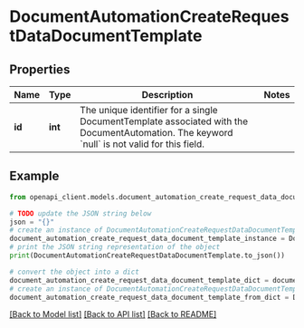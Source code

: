 # DocumentAutomationCreateRequestDataDocumentTemplate


## Properties

Name | Type | Description | Notes
------------ | ------------- | ------------- | -------------
**id** | **int** | The unique identifier for a single DocumentTemplate associated with the DocumentAutomation. The keyword &#x60;null&#x60; is not valid for this field. | 

## Example

```python
from openapi_client.models.document_automation_create_request_data_document_template import DocumentAutomationCreateRequestDataDocumentTemplate

# TODO update the JSON string below
json = "{}"
# create an instance of DocumentAutomationCreateRequestDataDocumentTemplate from a JSON string
document_automation_create_request_data_document_template_instance = DocumentAutomationCreateRequestDataDocumentTemplate.from_json(json)
# print the JSON string representation of the object
print(DocumentAutomationCreateRequestDataDocumentTemplate.to_json())

# convert the object into a dict
document_automation_create_request_data_document_template_dict = document_automation_create_request_data_document_template_instance.to_dict()
# create an instance of DocumentAutomationCreateRequestDataDocumentTemplate from a dict
document_automation_create_request_data_document_template_from_dict = DocumentAutomationCreateRequestDataDocumentTemplate.from_dict(document_automation_create_request_data_document_template_dict)
```
[[Back to Model list]](../README.md#documentation-for-models) [[Back to API list]](../README.md#documentation-for-api-endpoints) [[Back to README]](../README.md)


